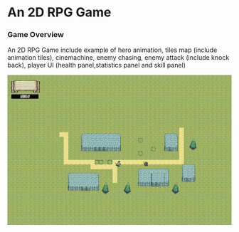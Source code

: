 # An 2D RPG Game

### Game Overview
An 2D RPG Game include example of hero animation, tiles map (include animation tiles), cinemachine, enemy chasing, enemy attack (include knock back), player UI (health panel,statistics panel and skill panel)

![alt text](./doc/gameoverview.png "Game Overview")






